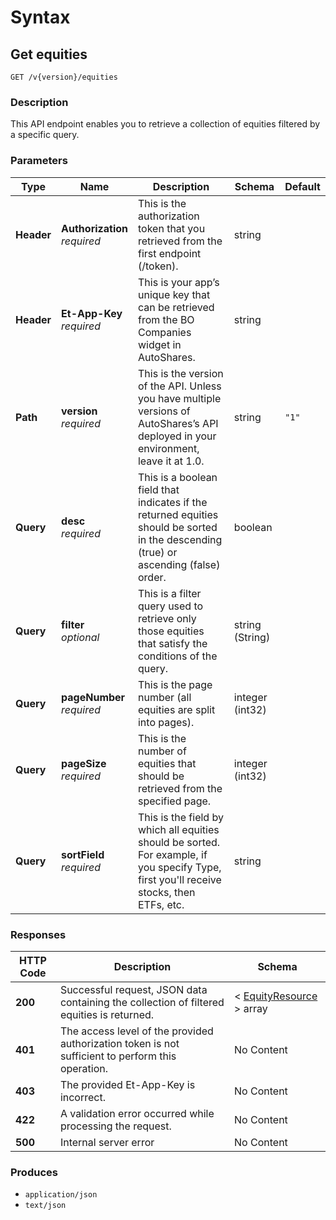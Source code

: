 # Syntax

## Get equities

```
GET /v{version}/equities
```

### Description

This API endpoint enables you to retrieve a collection of equities filtered by a specific query.

### Parameters

| Type       | Name                                                         | Description                                                                                                                              | Schema          | Default |
| ---------- | ------------------------------------------------------------ | ---------------------------------------------------------------------------------------------------------------------------------------- | --------------- | ------- |
| **Header** | <p><strong>Authorization</strong>  <br><em>required</em></p> | This is the authorization token that you retrieved from the first endpoint (/token).                                                     | string          |         |
| **Header** | <p><strong>Et-App-Key</strong>  <br><em>required</em></p>    | This is your app’s unique key that can be retrieved from the BO Companies widget in AutoShares.                                         | string          |         |
| **Path**   | <p><strong>version</strong>  <br><em>required</em></p>       | This is the version of the API. Unless you have multiple versions of AutoShares’s API deployed in your environment, leave it at 1.0.    | string          | `"1"`   |
| **Query**  | <p><strong>desc</strong>  <br><em>required</em></p>          | This is a boolean field that indicates if the returned equities should be sorted in the descending (true) or ascending (false) order.    | boolean         |         |
| **Query**  | <p><strong>filter</strong>  <br><em>optional</em></p>        | This is a filter query used to retrieve only those equities that satisfy the conditions of the query.                                    | string (String) |         |
| **Query**  | <p><strong>pageNumber</strong>  <br><em>required</em></p>    | This is the page number (all equities are split into pages).                                                                             | integer (int32) |         |
| **Query**  | <p><strong>pageSize</strong>  <br><em>required</em></p>      | This is the number of equities that should be retrieved from the specified page.                                                         | integer (int32) |         |
| **Query**  | <p><strong>sortField</strong>  <br><em>required</em></p>     | This is the field by which all equities should be sorted. For example, if you specify Type, first you'll receive stocks, then ETFs, etc. | string          |         |

### Responses

| HTTP Code | Description                                                                                       | Schema                                                                |
| --------- | ------------------------------------------------------------------------------------------------- | --------------------------------------------------------------------- |
| **200**   | Successful request, JSON data containing the collection of filtered equities is returned.         | < [EquityResource](securities\_getequities.md#equityresource) > array |
| **401**   | The access level of the provided authorization token is not sufficient to perform this operation. | No Content                                                            |
| **403**   | The provided Et-App-Key is incorrect.                                                             | No Content                                                            |
| **422**   | A validation error occurred while processing the request.                                         | No Content                                                            |
| **500**   | Internal server error                                                                             | No Content                                                            |

### Produces

* `application/json`
* `text/json`
